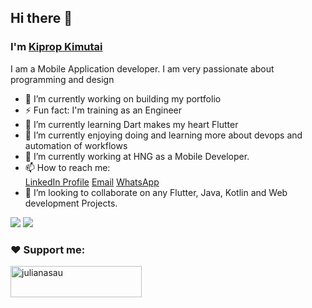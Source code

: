 ## Hi there 👋
### I'm [Kiprop Kimutai](https://github.com/STARKthegreat)
 
  I am a Mobile Application developer. I am very passionate about programming and design
  - 🔭 I’m currently working on building my portfolio
  - ⚡ Fun fact: I'm training as an Engineer
  - 🌱 I’m currently learning Dart makes my heart Flutter 
  - 🌱 I’m currently enjoying doing and learning more about devops and automation of workflows
  - 🔭 I’m currently working at HNG as a Mobile Developer. 
  - 📫 How to reach me:  
        [LinkedIn Profile](https://www.linkedin.com/in/emmanuel-kimutai-a91209231)
        [Email](emmanuelkipropkimutai@gmail.com)
        [WhatsApp](https://wa.me/message/YYYGJXLU3DCXF1)
  - 👯 I’m looking to collaborate on any Flutter, Java, Kotlin and Web development Projects. 



<img src="https://github-readme-stats.vercel.app/api?username=STARKthegreat&&show_icons=true&title_color=ffffff&icon_color=bb2acf&text_color=daf7dc&bg_color=151515" />

<img src="http://github-readme-streak-stats.herokuapp.com?user=STARKthegreat&hide_border=true&theme=black-ice&background=3D3D3D&stroke=00E6FE" />

<h3 align="left">❤ Support me:</h3>
<p><a href="https://www.buymeacoffee.com"> <img align="left" src="https://cdn.buymeacoffee.com/buttons/v2/default-yellow.png" height="50" width="210" alt="julianasau" /></a></p><br><br>

  
